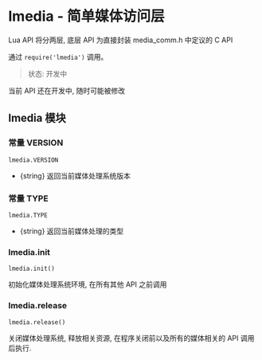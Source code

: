 # lmedia - 简单媒体访问层

Lua API 将分两层, 底层 API 为直接封装 media_comm.h 中定议的 C API

通过 `require('lmedia')` 调用。

> 状态: 开发中

当前 API 还在开发中, 随时可能被修改

## lmedia 模块

### 常量 VERSION

    lmedia.VERSION

- {string} 返回当前媒体处理系统版本

### 常量 TYPE

    lmedia.TYPE

- {string} 返回当前媒体处理的类型

### lmedia.init

    lmedia.init()

初始化媒体处理系统环境, 在所有其他 API 之前调用

### lmedia.release

    lmedia.release()

关闭媒体处理系统, 释放相关资源, 在程序关闭前以及所有的媒体相关的 API 调用后执行.
